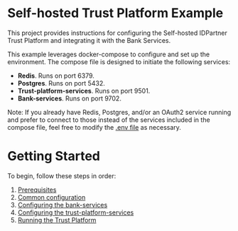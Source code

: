 # Self-hosted Trust Platform Example
This project provides instructions for configuring the Self-hosted IDPartner Trust Platform and integrating it with the Bank Services.

This example leverages docker-compose to configure and set up the environment. The compose file is designed to initiate the following services:
- **Redis**. Runs on port 6379.
- **Postgres**. Runs on port 5432.
- **Trust-platform-services**. Runs on port 9501.
- **Bank-services**. Runs on port 9702.

Note: If you already have Redis, Postgres, and/or an OAuth2 service running and prefer to connect to those instead of the services included in the compose file, feel free to modify the [.env file](./.env) as necessary.

# Getting Started
To begin, follow these steps in order:
1. [Prerequisites](docs/prerequisites.md)
1. [Common configuration](docs/initial-setup.md)
1. [Configuring the bank-services](docs/configuring-bank-services.md)
1. [Configuring the trust-platform-services](docs/configuring-trust-platform-services.md)
1. [Running the Trust Platform](docs/running-trust-platform.md)